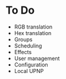 # To Do

* RGB translation
* Hex translation
* Groups
* Scheduling
* Effects
* User management
* Configuration
* Local UPNP
